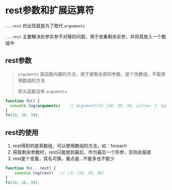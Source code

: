 # rest参数和扩展运算符

`...rest` 的出现就是为了取代 `arguments`

`...rest` 主要解决形参实参不对等的问题，用于收集剩余实参，并将其放入一个数组中

## rest参数

> `arguments` 是函数内置的方法，用于接取全部的参数，是个伪数组，不能使用数组的方法
>
> 箭头函数没有 `arguments`

```js
function fn() {
  console.log(arguments)	// Arguments(3) [10, 20, 30, callee: ƒ, Symbol(Symbol.iterator): ƒ]
}
fn(10, 20, 30);
```

## rest的使用

1. rest得到的是真数组，可以使用数组的方法，如：foreach
2. 获取剩余参数时，rest只能放到最后，作为最后一个形参，否则会报错
3. rest是个变量，其名可换，重点是...不能多也不能少

```js
function fn(...rest) {
	console.log(rest)	// (3) [10, 20, 30]
}
fn(10, 20, 30);
```











